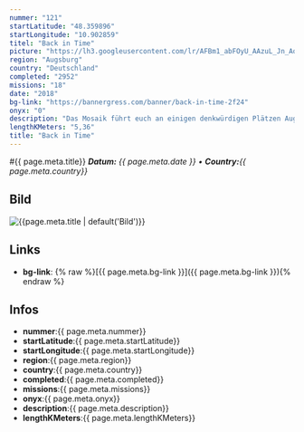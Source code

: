 ```yaml
---
nummer: "121"
startLatitude: "48.359896"
startLongitude: "10.902859"
titel: "Back in Time"
picture: "https://lh3.googleusercontent.com/lr/AFBm1_abFOyU_AAzuL_Jn_AqVthJaYhQMmG7zacO0Tgqi-d1TefNSs03cOShVuCmJdVzsgiCymMYbz_jgsookNK0-NSH0zbQStHZLaUADu5XMO0EkIxcobJD8up44Un30rYvBB6Kv72mMAtWa_Izn6TekBJw7cyTjQ2UDZsXJGX9llCSVlwNL_kDrvOSeaz3NeTY-rOoXst7hpqkbqiSS0dYrDr-KlC2Cw5XOE43ODhXCzafXVpX-KnpBs4WnlGhzqCHYlcwcmvx3wbdwyMnrgreiawtXR5DqEOiVsFNvtile1_KKR2SjStBWjrlZzhITD7azb58tEP3PIN-VMUeQwMFWGNfLUyNAK_HyINGOk4jUIjUtX8GdiYTskbYf4L4SInHRe0v6sv9_vgBj0HMb4sLteqHXeWPEei9lpM0kFq3BDWZUmk-y6XvyuTVhI7SX3FT937MoZrvCOUbBbndkJ-2HsWsrI9CTpU-FMBlhESy2mqSR_9Iv3EV5K5Mvi2Xr1XwpjyR2laBwoeIXkRAS6TjCcqGSBTYo0EHYo-sT4zpQjAD9EXHGG8AA69FLPIDAOfqU-nDK0nwDBQIj41wbbG9sKuOB_LRRG7ZndZtbnAV3EVfuxwAXg-WWP1vgMAWalF7DtDEEyI3UbUsB_m5cnzEeVbn9j_D01mbVP9-ybntLBljmFb6Avp0smt6qYld-lLBf90Rvo3mkFfK1DC6oCvpaXCh5ti4LTTuv_ulv4Fh3gqSxUuhRndd47CWWrnp_Q8hlZPN5viMOKtASV1z7CVY_9vI1XpGwnDsHX508As_t2zsVhaCxn3wibN1nyl4h81ZPnaddGahTuYz_b1m2PGFK3_LiJvUCOs7XkEd"
region: "Augsburg"
country: "Deutschland"
completed: "2952"
missions: "18"
date: "2018"
bg-link: "https://bannergress.com/banner/back-in-time-2f24"
onyx: "0"
description: "Das Mosaik führt euch an einigen denkwürdigen Plätzen Augsburgs vorbei. Gleich in der  Nähe der ersten Mission befindet sich die Augsburger Puppenkiste."
lengthKMeters: "5,36"
title: "Back in Time"
---
```


#{{ page.meta.title}}
_**Datum:** {{ page.meta.date }} • **Country:**{{ page.meta.country}}_

## Bild
![{{page.meta.title | default('Bild')}}]({{page.meta.picture}})

## Links
- **bg-link**: {% raw %}[{{ page.meta.bg-link }}]({{ page.meta.bg-link }}){% endraw %}

## Infos
- **nummer**:{{ page.meta.nummer}}
- **startLatitude**:{{ page.meta.startLatitude}}
- **startLongitude**:{{ page.meta.startLongitude}}
- **region**:{{ page.meta.region}}
- **country**:{{ page.meta.country}}
- **completed**:{{ page.meta.completed}}
- **missions**:{{ page.meta.missions}}
- **onyx**:{{ page.meta.onyx}}
- **description**:{{ page.meta.description}}
- **lengthKMeters**:{{ page.meta.lengthKMeters}}

